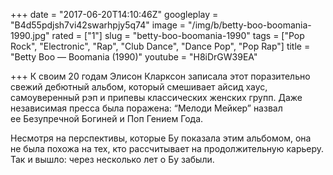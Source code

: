 +++
date = "2017-06-20T14:10:46Z"
googleplay = "B4d55pdjsh7vi42swarhpjy5q74"
image = "/img/b/betty-boo-boomania-1990.jpg"
rated = ["1"]
slug = "betty-boo-boomania-1990"
tags = ["Pop Rock", "Electronic", "Rap", "Club Dance", "Dance Pop", "Pop Rap"]
title = "Betty Boo — Boomania (1990)"
youtube = "H8iDrGW39EA"

+++
К&nbsp;своим 20&nbsp;годам Элисон Кларксон записала этот поразительно свежий дебютный альбом, который смешивает айсид хаус, самоуверенный рэп и&nbsp;припевы классических женских групп. Даже независимая пресса была поражена: &ldquo;Мелоди Мейкер&rdquo; назвал ее&nbsp;Безупречной Богиней и&nbsp;Поп Гением Года. 

Несмотря на&nbsp;перспективы, которые&nbsp;Бу показала этим альбомом, она не&nbsp;была похожа на&nbsp;тех, кто рассчитывает на&nbsp;продолжительную карьеру. Так и&nbsp;вышло: через несколько лет о&nbsp;Бу забыли.